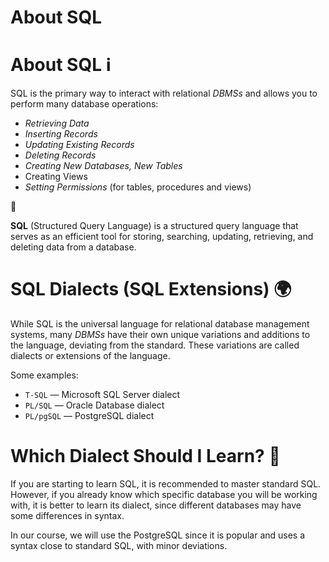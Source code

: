 # About SQL

# About SQL ℹ️

SQL is the primary way to interact with relational *DBMSs* and allows you to perform many database operations:

- *Retrieving Data*
- *Inserting Records*
- *Updating Existing Records*
- *Deleting Records*
- *Creating New Databases, New Tables*
- Creating Views
- *Setting Permissions* (for tables, procedures and views)

<aside>
📖

**SQL** (Structured Query Language) is a structured query language that serves as an efficient tool for storing, searching, updating, retrieving, and deleting data from a database.

</aside>

# **SQL Dialects (SQL Extensions) 🌍**

While SQL is the universal language for relational database management systems, many *DBMSs* have their own unique variations and additions to the language, deviating from the standard. These variations are called dialects or extensions of the language.

Some examples:

- `T-SQL` — Microsoft SQL Server dialect
- `PL/SQL` — Oracle Database dialect
- `PL/pgSQL` — PostgreSQL dialect

# **Which Dialect Should I Learn? 🤔**

If you are starting to learn SQL, it is recommended to master standard SQL. However, if you already know which specific database you will be working with, it is better to learn its dialect, since different databases may have some differences in syntax.

In our course, we will use the PostgreSQL since it is popular and uses a syntax close to standard SQL, with minor deviations.